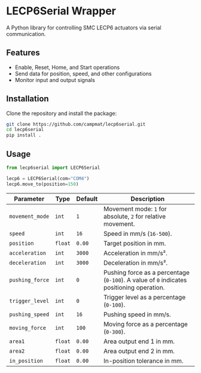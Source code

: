 # LECP6Serial Wrapper

A Python library for controlling SMC LECP6 actuators via serial communication.

## Features

- Enable, Reset, Home, and Start operations
- Send data for position, speed, and other configurations
- Monitor input and output signals

## Installation

Clone the repository and install the package:

```bash
git clone https://github.com/campmat/lecp6serial.git
cd lecp6serial
pip install .
```

## Usage

```python
from lecp6serial import LECP6Serial

lecp6 = LECP6Serial(com="COM4")
lecp6.move_to(position=150)

```

| Parameter        | Type    | Default | Description                                                                              |
|------------------|---------|---------|------------------------------------------------------------------------------------------|
| `movement_mode`  | `int`   | `1`     | Movement mode: `1` for absolute, `2` for relative movement.                              |
| `speed`          | `int`   | `16`    | Speed in mm/s (`16-500`).                                                                |
| `position`       | `float` | `0.00`  | Target position in mm.                                                                   |
| `acceleration`   | `int`   | `3000`  | Acceleration in mm/s².                                                                   |
| `deceleration`   | `int`   | `3000`  | Deceleration in mm/s².                                                                   |
| `pushing_force`  | `int`   | `0`     | Pushing force as a percentage (`0-100`). A value of `0` indicates positioning operation. |
| `trigger_level`  | `int`   | `0`     | Trigger level as a percentage (`0-100`).                                                 |
| `pushing_speed`  | `int`   | `16`    | Pushing speed in mm/s.                                                                   |
| `moving_force`   | `int`   | `100`   | Moving force as a percentage (`0-300`).                                                  |
| `area1`          | `float` | `0.00`  | Area output end 1 in mm.                                                                 |
| `area2`          | `float` | `0.00`  | Area output end 2 in mm.                                                                 |
| `in_position`    | `float` | `0.00`  | In-position tolerance in mm.                                                             |
